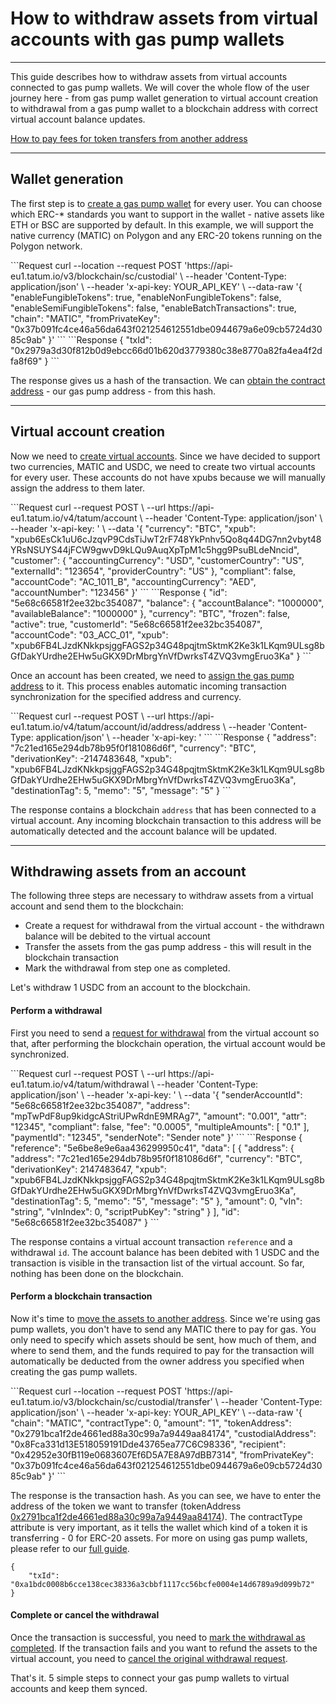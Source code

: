 # How to withdraw assets from virtual accounts with gas pump wallets

---
This guide describes how to withdraw assets from virtual accounts connected to gas pump wallets. We will cover the whole flow of the user journey here - from gas pump wallet generation to virtual account creation to withdrawal from a gas pump wallet to a blockchain address with correct virtual account balance updates.

[How to pay fees for token transfers from another address]()

---
## Wallet generation

The first step is to [create a gas pump wallet](https://developer.tatum.io/rest/smart-contracts/generate-custodial-wallet-address) for every user. You can choose which ERC-* standards you want to support in the wallet - native assets like ETH or BSC are supported by default. In this example, we will support the native currency (MATIC) on Polygon and any ERC-20 tokens running on the Polygon network.

<div class='tabbed-code-blocks'>
```Request
curl --location --request POST 'https://api-eu1.tatum.io/v3/blockchain/sc/custodial' \
--header 'Content-Type: application/json' \
--header 'x-api-key: YOUR_API_KEY' \
--data-raw '{
    "enableFungibleTokens": true,
    "enableNonFungibleTokens": false,
    "enableSemiFungibleTokens": false,
    "enableBatchTransactions": true,
    "chain": "MATIC",
    "fromPrivateKey": "0x37b091fc4ce46a56da643f021254612551dbe0944679a6e09cb5724d3085c9ab"
}'
```
```Response
{
    "txId": "0x2979a3d30f812b0d9ebcc66d01b620d3779380c38e8770a82fa4ea4f2dfa8f69"
}
```
</div>

The response gives us a hash of the transaction. We can [obtain the contract address](https://developer.tatum.io/rest/smart-contracts/get-contract-address-from-transaction) - our gas pump address - from this hash.

---
## Virtual account creation

Now we need to [create virtual accounts](https://developer.tatum.io/rest/virtual-accounts/create-new-account). Since we have decided to support two currencies, MATIC and USDC, we need to create two virtual accounts for every user. These accounts do not have xpubs because we will manually assign the address to them later.

<div class='tabbed-code-blocks'>
```Request
curl --request POST \
  --url https://api-eu1.tatum.io/v4/tatum/account \
  --header 'Content-Type: application/json' \
  --header 'x-api-key: ' \
  --data '{
  "currency": "BTC",
  "xpub": "xpub6EsCk1uU6cJzqvP9CdsTiJwT2rF748YkPnhv5Qo8q44DG7nn2vbyt48YRsNSUYS44jFCW9gwvD9kLQu9AuqXpTpM1c5hgg9PsuBLdeNncid",
  "customer": {
    "accountingCurrency": "USD",
    "customerCountry": "US",
    "externalId": "123654",
    "providerCountry": "US"
  },
  "compliant": false,
  "accountCode": "AC_1011_B",
  "accountingCurrency": "AED",
  "accountNumber": "123456"
}'
```
```Response
{
  "id": "5e68c66581f2ee32bc354087",
  "balance": {
    "accountBalance": "1000000",
    "availableBalance": "1000000"
  },
  "currency": "BTC",
  "frozen": false,
  "active": true,
  "customerId": "5e68c66581f2ee32bc354087",
  "accountCode": "03_ACC_01",
  "xpub": "xpub6FB4LJzdKNkkpsjggFAGS2p34G48pqjtmSktmK2Ke3k1LKqm9ULsg8bGfDakYUrdhe2EHw5uGKX9DrMbrgYnVfDwrksT4ZVQ3vmgEruo3Ka"
}
```
</div>

Once an account has been created, we need to [assign the gas pump address](https://developer.tatum.io/rest/virtual-accounts/assign-address-for-account) to it. This process enables automatic incoming transaction synchronization for the specified address and currency.

<div class='tabbed-code-blocks'>
```Request
curl --request POST \
  --url https://api-eu1.tatum.io/v4/tatum/account/id/address/address \
  --header 'Content-Type: application/json' \
  --header 'x-api-key: '
```
```Response
{
  "address": "7c21ed165e294db78b95f0f181086d6f",
  "currency": "BTC",
  "derivationKey": -2147483648,
  "xpub": "xpub6FB4LJzdKNkkpsjggFAGS2p34G48pqjtmSktmK2Ke3k1LKqm9ULsg8bGfDakYUrdhe2EHw5uGKX9DrMbrgYnVfDwrksT4ZVQ3vmgEruo3Ka",
  "destinationTag": 5,
  "memo": "5",
  "message": "5"
}
```
</div>

The response contains a blockchain `address` that has been connected to a virtual account. Any incoming blockchain transaction to this address will be automatically detected and the account balance will be updated.

---

## Withdrawing assets from an account

The following three steps are necessary to withdraw assets from a virtual account and send them to the blockchain:
- Create a request for withdrawal from the virtual account - the withdrawn balance will be debited to the virtual account
- Transfer the assets from the gas pump address - this will result in the blockchain transaction
- Mark the withdrawal from step one as completed.

Let's withdraw 1 USDC from an account to the blockchain.

#### Perform a withdrawal

First you need to send a [request for withdrawal](https://developer.tatum.io/rest/virtual-accounts/store-withdrawal) from the virtual account so that, after performing the blockchain operation, the virtual account would be synchronized.

<div class='tabbed-code-blocks'>
```Request
curl --request POST \
  --url https://api-eu1.tatum.io/v4/tatum/withdrawal \
  --header 'Content-Type: application/json' \
  --header 'x-api-key: ' \
  --data '{
  "senderAccountId": "5e68c66581f2ee32bc354087",
  "address": "mpTwPdF8up9kidgcAStriUPwRdnE9MRAg7",
  "amount": "0.001",
  "attr": "12345",
  "compliant": false,
  "fee": "0.0005",
  "multipleAmounts": [
    "0.1"
  ],
  "paymentId": "12345",
  "senderNote": "Sender note"
}'
```
```Response
{
  "reference": "5e6be8e9e6aa436299950c41",
  "data": [
    {
      "address": {
        "address": "7c21ed165e294db78b95f0f181086d6f",
        "currency": "BTC",
        "derivationKey": 2147483647,
        "xpub": "xpub6FB4LJzdKNkkpsjggFAGS2p34G48pqjtmSktmK2Ke3k1LKqm9ULsg8bGfDakYUrdhe2EHw5uGKX9DrMbrgYnVfDwrksT4ZVQ3vmgEruo3Ka",
        "destinationTag": 5,
        "memo": "5",
        "message": "5"
      },
      "amount": 0,
      "vIn": "string",
      "vInIndex": 0,
      "scriptPubKey": "string"
    }
  ],
  "id": "5e68c66581f2ee32bc354087"
}
```
</div>

The response contains a virtual account transaction `reference` and a withdrawal `id`. The account balance has been debited with 1 USDC and the transaction is visible in the transaction list of the virtual account. So far, nothing has been done on the blockchain.

#### Perform a blockchain transaction

Now it's time to [move the assets to another address](https://developer.tatum.io/rest/smart-contracts/transfer-assets-from-custodial-wallet). Since we're using gas pump wallets, you don't have to send any MATIC there to pay for gas. You only need to specify which assets should be sent, how much of them, and where to send them, and the funds required to pay for the transaction will automatically be deducted from the owner address you specified when creating the gas pump wallets.

<div class='tabbed-code-blocks'>
```Request
curl --location --request POST 'https://api-eu1.tatum.io/v3/blockchain/sc/custodial/transfer' \
--header 'Content-Type: application/json' \
--header 'x-api-key: YOUR_API_KEY' \
--data-raw '{
    "chain": "MATIC",
    "contractType": 0,
    "amount": "1",
    "tokenAddress": "0x2791bca1f2de4661ed88a30c99a7a9449aa84174",
    "custodialAddress": "0x8Fca331d13E518059191Dde43765ea77C6C98336",
    "recipient": "0x42952e30fB119e0683607Ef6D5A7E8A97dBB7314",
    "fromPrivateKey": "0x37b091fc4ce46a56da643f021254612551dbe0944679a6e09cb5724d3085c9ab"
}'
```
</div>

The response is the transaction hash. As you can see, we have to enter the address of the token we want to transfer (tokenAddress [0x2791bca1f2de4661ed88a30c99a7a9449aa84174](https://polygonscan.com/token/0x2791bca1f2de4661ed88a30c99a7a9449aa84174)). The contractType attribute is very important,  as it tells the wallet which kind of a token it is transferring - 0 for ERC-20 assets. For more on using gas pump wallets, please refer to our [full guide]().

```Response
{
    "txId": "0xa1bdc0008b6cce138cec38336a3cbbf1117cc56bcfe0004e14d6789a9d099b72"
}
```

#### Complete or cancel the withdrawal

Once the transaction is successful, you need to [mark the withdrawal as completed](https://developer.tatum.io/rest/virtual-accounts/complete-withdrawal). If the transaction fails and you want to refund the assets to the virtual account, you need to [cancel the original withdrawal request](https://developer.tatum.io/rest/virtual-accounts/cancel-withdrawal).

That's it. 5 simple steps to connect your gas pump wallets to virtual accounts and keep them synced.